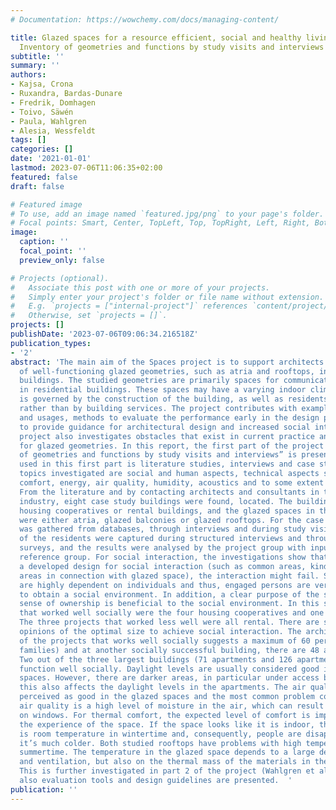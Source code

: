 ```yaml
---
# Documentation: https://wowchemy.com/docs/managing-content/

title: Glazed spaces for a resource efficient, social and healthy living, Part 1.
  Inventory of geometries and functions by study visits and interviews
subtitle: ''
summary: ''
authors:
- Kajsa, Crona
- Ruxandra, Bardas-Dunare
- Fredrik, Domhagen
- Toivo, Säwén
- Paula, Wahlgren
- Alesia, Wessfeldt
tags: []
categories: []
date: '2021-01-01'
lastmod: 2023-07-06T11:06:35+02:00
featured: false
draft: false

# Featured image
# To use, add an image named `featured.jpg/png` to your page's folder.
# Focal points: Smart, Center, TopLeft, Top, TopRight, Left, Right, BottomLeft, Bottom, BottomRight.
image:
  caption: ''
  focal_point: ''
  preview_only: false

# Projects (optional).
#   Associate this post with one or more of your projects.
#   Simply enter your project's folder or file name without extension.
#   E.g. `projects = ["internal-project"]` references `content/project/deep-learning/index.md`.
#   Otherwise, set `projects = []`.
projects: []
publishDate: '2023-07-06T09:06:34.216518Z'
publication_types:
- '2'
abstract: 'The main aim of the Spaces project is to support architects in the design
  of well-functioning glazed geometries, such as atria and rooftops, in residential
  buildings. The studied geometries are primarily spaces for communication and leisure
  in residential buildings. These spaces may have a varying indoor climate, which
  is governed by the construction of the building, as well as residents’ activities,
  rather than by building services. The project contributes with examples of geometries
  and usages, methods to evaluate the performance early in the design process and
  to provide guidance for architectural design and increased social interaction. The
  project also investigates obstacles that exist in current practice and Swedish legislation
  for glazed geometries. In this report, the first part of the project “Inventory
  of geometries and functions by study visits and interviews” is presented. Methods
  used in this first part is literature studies, interviews and case studies. The
  topics investigated are social and human aspects, technical aspects such as thermal
  comfort, energy, air quality, humidity, acoustics and to some extent urban farming.
  From the literature and by contacting architects and consultants in the building
  industry, eight case study buildings were found, located. The buildings were either
  housing cooperatives or rental buildings, and the glazed spaces in the buildings
  were either atria, glazed balconies or glazed rooftops. For the case studies, information
  was gathered from databases, through interviews and during study visits. The opinions
  of the residents were captured during structured interviews and through quantifiable
  surveys, and the results were analysed by the project group with input from the
  reference group. For social interaction, the investigations show that even with
  a developed design for social interaction (such as common areas, kindergarden, private
  areas in connection with glazed space), the interaction might fail. Social activities
  are highly dependent on individuals and thus, engaged persons are very valuable
  to obtain a social environment. In addition, a clear purpose of the space and a
  sense of ownership is beneficial to the social environment. In this study, the projects
  that worked well socially were the four housing cooperatives and one rental building.
  The three projects that worked less well were all rental. There are slightly different
  opinions of the optimal size to achieve social interaction. The architect of one
  of the projects that works well socially suggests a maximum of 60 persons (25-30
  families) and at another socially successful building, there are 48 apartments.
  Two out of the three largest buildings (71 apartments and 126 apartments) did not
  function well socially. Daylight levels are usually considered good in the glazed
  spaces. However, there are darker areas, in particular under access balconies, and
  this also affects the daylight levels in the apartments. The air quality is usually
  perceived as good in the glazed spaces and the most common problem connected to
  air quality is a high level of moisture in the air, which can result in condensation
  on windows. For thermal comfort, the expected level of comfort is important for
  the experience of the space. If the space looks like it is indoor, the expectation
  is room temperature in wintertime and, consequently, people are disappointed if
  it’s much colder. Both studied rooftops have problems with high temperatures in
  summertime. The temperature in the glazed space depends to a large degree on shading
  and ventilation, but also on the thermal mass of the materials in the glazed space.
  This is further investigated in part 2 of the project (Wahlgren et al. 2021), where
  also evaluation tools and design guidelines are presented.  '
publication: ''
---
```

